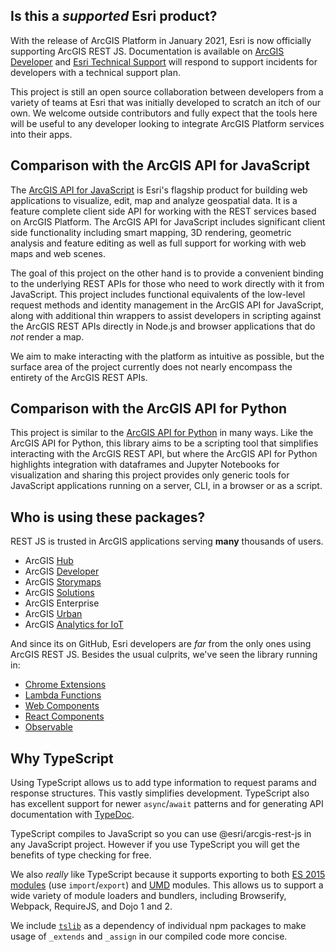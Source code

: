 ## Is this a _supported_ Esri product?

With the release of ArcGIS Platform in January 2021, Esri is now officially supporting ArcGIS REST JS. Documentation is available on [ArcGIS Developer](https://developers.arcgis.com/arcgis-rest-js/) and [Esri Technical Support](https://support.esri.com/en/contact-tech-support) will respond to support incidents for developers with a technical support plan.

This project is still an open source collaboration between developers from a variety of teams at Esri that was initially developed to scratch an itch of our own. We welcome outside contributors and fully expect that the tools here will be useful to any developer looking to integrate ArcGIS Platform services into their apps.

## Comparison with the ArcGIS API for JavaScript

The [ArcGIS API for JavaScript](https://developers.arcgis.com/javascript/) is Esri's flagship product for building web applications to visualize, edit, map and analyze geospatial data. It is a feature complete client side API for working with the REST services based on ArcGIS Platform.
The ArcGIS API for JavaScript includes significant client side functionality including smart mapping, 3D rendering, geometric analysis and feature editing as well as full support for working with web maps and web scenes.

The goal of this project on the other hand is to provide a convenient binding to the underlying REST APIs for those who need to work directly with it from JavaScript. This project includes functional equivalents of the low-level request methods and identity management in the ArcGIS API for JavaScript, along with additional thin wrappers to assist developers in scripting against the ArcGIS REST APIs directly in Node.js and browser applications that do _not_ render a map.

We aim to make interacting with the platform as intuitive as possible, but the surface area of the project currently does not nearly encompass the entirety of the ArcGIS REST APIs.

## Comparison with the ArcGIS API for Python

This project is similar to the [ArcGIS API for Python](https://developers.arcgis.com/python/) in many ways. Like the ArcGIS API for Python, this library aims to be a scripting tool that simplifies interacting with the ArcGIS REST API, but where the ArcGIS API for Python highlights integration with dataframes and Jupyter Notebooks for visualization and sharing this project provides only generic tools for JavaScript applications running on a server, CLI, in a browser or as a script.

## Who is using these packages?

REST JS is trusted in ArcGIS applications serving **many** thousands of users.

* ArcGIS [Hub](https://hub.arcgis.com)
* ArcGIS [Developer](https://developers.arcgis.com)
* ArcGIS [Storymaps](https://storymaps.arcgis.com/en/)
* ArcGIS [Solutions](https://solutions.arcgis.com/)
* ArcGIS Enterprise
* ArcGIS [Urban](https://www.esri.com/en-us/landing-page/product/2018/arcgis-urban)
* ArcGIS [Analytics for IoT](https://www.esri.com/en-us/landing-page/product/2018/arcgis-analytics-for-iot)

And since its on GitHub, Esri developers are _far_ from the only ones using ArcGIS REST JS. Besides the usual culprits, we've seen the library running in:

* [Chrome Extensions](https://chrome.google.com/webstore/detail/echo-for-arcgis/mkeckgendkgcofhhenfkknonnkoboobm?hl=en-US)
* [Lambda Functions](https://medium.com/@adamjpfister/know-your-apis-6dc6ea3d084c)
* [Web Components](https://github.com/esridc/hub-components)
* [React Components](https://twitter.com/oppoudel/status/1022209378378805249)
* [Observable](https://observablehq.com/@jgravois/introduction-to-esri-arcgis-rest-js)

## Why TypeScript

Using TypeScript allows us to add type information to request params and response structures. This vastly simplifies development. TypeScript also has excellent support for newer `async`/`await` patterns and for generating API documentation with [TypeDoc](http://typedoc.org/).

TypeScript compiles to JavaScript so you can use @esri/arcgis-rest-js in any JavaScript project. However if you use TypeScript you will get the benefits of type checking for free.

We also _really_ like TypeScript because it supports exporting to both [ES 2015 modules](https://developer.mozilla.org/en-US/docs/Web/JavaScript/Reference/Statements/import) (use `import`/`export`) and [UMD](http://davidbcalhoun.com/2014/what-is-amd-commonjs-and-umd/) modules. This allows us to support a wide variety of module loaders and bundlers, including Browserify, Webpack, RequireJS, and Dojo 1 and 2.

We include [`tslib`](https://www.npmjs.com/package/tslib) as a dependency of individual npm packages to make usage of `_extends` and `_assign` in our compiled code more concise.
